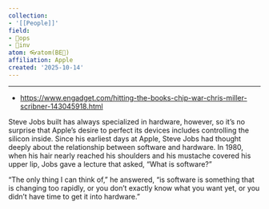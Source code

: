 ```yaml
---
collection:
- '[[People]]'
field:
- 🐙ops
- 🐢inv
atom: 👓atom(BE🔄)
affiliation: Apple
created: '2025-10-14'
---
```


---

- https://www.engadget.com/hitting-the-books-chip-war-chris-miller-scribner-143045918.html

Steve Jobs built has always specialized in hardware, however, so it’s no surprise that Apple’s desire to perfect its devices includes controlling the silicon inside. Since his earliest days at Apple, Steve Jobs had thought deeply about the relationship between software and hardware. In 1980, when his hair nearly reached his shoulders and his mustache covered his upper lip, Jobs gave a lecture that asked, “What is software?”

“The only thing I can think of,” he answered, “is software is something that is changing too rapidly, or you don’t exactly know what you want yet, or you didn’t have time to get it into hardware.”